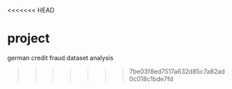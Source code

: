 <<<<<<< HEAD
# project
german credit fraud dataset analysis
>>>>>>> 7be03f8ed7517a632d85c7a82ad0c018c1bde7fd

